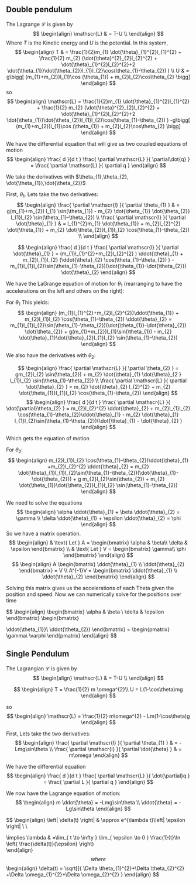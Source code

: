 ## Double pendulum

The Lagrange $\mathscr{L}$ is given by
$$
\begin{align}
\mathscr{L}  & =  T-U \\
\end{align}
$$
Where $T$ is the Kinetic energy and $U$ is the potential. In this system, 
$$
\begin{align}
T  & = \frac{1}{2}m_{1} \dot{\theta}_{1}^{2}l_{1}^{2} + \frac{1}{2} m_{2} (\dot{\theta}^{2}_{2}l_{2}^{2} + \dot{\theta}_{1}^{2}l_{2}^{2}+2 \dot{\theta_{1}}\dot{\theta_{2}}l_{1}l_{2}\cos(\theta_{1}-\theta_{2}) ) \\
U  & = g\bigg[ (m_{1}+m_{2})l_{1}\cos (\theta_{1}) + m_{2}l_{2}\cos\theta_{2} \bigg] 
\end{align}
$$
so
$$
\begin{align}
\mathscr{L}  = \frac{1}{2}m_{1} \dot{\theta}_{1}^{2}l_{1}^{2} + \frac{1}{2} m_{2} (\dot{\theta}^{2}_{2}l_{2}^{2} + \dot{\theta}_{1}^{2}l_{2}^{2}+2 \dot{\theta_{1}}\dot{\theta_{2}}l_{1}l_{2}\cos(\theta_{1}-\theta_{2}) ) -g\bigg[ (m_{1}+m_{2})l_{1}\cos (\theta_{1}) + m_{2}l_{2}\cos\theta_{2} \bigg] 
\end{align}
$$

We have the differential equation that will give us two coupled equations of motion
$$
\begin{align}
\frac{ d }{d t } \frac{ \partial \mathscr{L}  }{ \partial\dot{q} }  = \frac{ \partial \mathscr{L}  }{ \partial q } 
\end{align}
$$


We take the derivatives with $\theta_{1},\theta_{2}, \dot{\theta_{1}},\dot{\theta_{2}}$

First, $\theta_{1}$. Lets take the two derivatives:
$$
\begin{align}
\frac{ \partial \mathscr{l}  }{ \partial \theta_{1} }  & = g(m_{1}+m_{2}) l_{1} \sin(\theta_{1}) - m_{2} \dot{\theta_{1}} \dot{\theta_{2}} l_{1}l_{2} \sin(\theta_{1}-\theta_{2})  \\
\frac{ \partial \mathscr{l} }{ \partial \dot{\theta}_{1} }  & = l_{1}^{2}m_{1} \dot{\theta_{1}} + m_{2}l_{2}^{2} \dot{\theta_{1}} + m_{2} \dot{\theta_{2}}l_{1}l_{2} \cos(\theta_{1}-\theta_{2})  \\
\end{align}
$$

$$
\begin{align}
\frac{ d }{d t } \frac{ \partial \mathscr{l}  }{ \partial \dot{\theta}_{1}  } = (m_{1}l_{1}^{2}+m_{2}l_{2}^{2} ) \ddot{\theta}_{1}  + m_{2}l_{1}l_{2} (\ddot{\theta}_{2} \cos(\theta_{1}-\theta_{2}) ) - m_{1}l_{1}l_{2}\sin(\theta_{1}-\theta_{2})(\dot{\theta_{1}}-\dot{\theta_{2}}) \dot{\theta}_{2} 
\end{align}
$$


We have the LaGrange equation of motion for $\theta_{1}$ (rearranging to have the accelerations on the left and others on the right):

For $\theta_{1}$ This yields:
$$
\begin{align}
(m_{1}l_{1}^{2}+m_{2}l_{2}^{2})\ddot{\theta_{1}} + m_{2}l_{1}l_{2} \cos(\theta_{1}-\theta_{2}) \ddot{\theta}_{2} = m_{1}l_{1}l_{2}\sin(\theta_{1}-\theta_{2})(\dot{\theta_{1}}-\dot{\theta}_{2}) \dot{\theta_{2}} + g(m_{1}+m_{2})l_{1}\sin(\theta_{1}) - m_{2} \dot{\theta}_{1}\dot{\theta}_{2}l_{1}l_{2} \sin(\theta_{1}-\theta_{2})
\end{align}
$$


We also have the derivatives with $\theta_{2}$:

$$
\begin{align}
\frac{ \partial \mathscr{L}  }{ \partial \theta_{2} } = gm_{2}l_{2} \sin(\theta_{2}) + m_{2} \dot{\theta}_{1} \dot{\theta}_{2 } l_{1}l_{2} \sin(\theta_{1}-\theta_{2}) \\
\frac{ \partial \mathscr{L}  }{ \partial \dot{\theta}_{2}  }  = m_{2} \dot{\theta}_{2} l_{2}^{2} + m_{2} \dot{\theta_{1}}l_{1}l_{2} \cos(\theta_{1}-\theta_{2}) 
\end{align}
$$
$$
\begin{align}
\frac{ d }{d t } \frac{ \partial \mathscr{L}  }{ \dot{\partial}\theta_{2} } = m_{2}l_{2}^{2} \ddot{\theta}_{2} + m_{2}l_{1}l_{2} \cos(\theta_{1}-\theta_{2})\ddot{\theta}_{1} - m_{2} \dot{\theta}_{1} l_{1}l_{2}\sin(\theta_{1}-\theta_{2})(\dot{\theta}_{1} - \dot{\theta}_{2} )
\end{align}
$$


Which gets the equation of motion

For $\theta_{2}$:
$$
\begin{align}
m_{2}l_{1}l_{2} \cos(\theta_{1}-\theta_{2})\ddot{\theta}_{1}  +m_{2}l_{2}^{2} \ddot{\theta}_{2}  = m_{2} \dot{\theta}_{1}l_{1}l_{2}\sin(\theta_{1}-\theta_{2})(\dot{\theta}_{1}-\dot{\theta_{2}}) + g m_{2}l_{2}\sin(\theta_{2}) + m_{2} \dot{\theta_{1}}\dot{\theta_{2}}l_{1}l_{2} \sin(\theta_{1}-\theta_{2}) 
\end{align}
$$




We need to solve the equations
$$
\begin{align}
\alpha \ddot{\theta}_{1} + \beta \ddot{\theta}_{2} = \gamma \\
\delta \ddot{\theta}_{1} + \epsilon \ddot{\theta}_{2} = \phi
\end{align}
$$
So we have a matrix operation.
$$
\begin{align}
 & \text{ Let } A = \begin{bmatrix}
\alpha &  \beta\\ \delta &  \epsilon
\end{bmatrix} \\
 & \text{ Let } V = \begin{bmatrix}
\gamma\\ \phi
\end{bmatrix}
\end{align}
$$
$$
\begin{align}
A \begin{bmatrix}
\ddot{\theta}_{1} \\ \ddot{\theta}_{2}
\end{bmatrix} = V \\
A^{-1}V = \begin{bmatrix}
\ddot{\theta}_{1} \\ \ddot{\theta}_{2}
\end{bmatrix}
\end{align}
$$

Solving this matrix gives us the accelerations of each Theta given the position and speed. Now we can numerically solve for the positions over time



$$
\begin{align}
\begin{bmatrix}
\alpha & \beta \\
\delta  &  \epsilon
\end{bmatrix} \begin{bmatrix}

\ddot{\theta_{1}}\\ \ddot{\theta_{2}}
\end{bmatrix} = \begin{pmatrix}
\gamma\\ \varphi 
\end{pmatrix}
\end{align}
$$
## Single Pendulum



The Lagrangian $\mathscr{L}$ is given by
$$
\begin{align}
\mathscr{L}  & =  T-U \\
\end{align}
$$

$$
\begin{align}
T = \frac{1}{2} m \omega^{2}\\
U = L(1-\cos\theta)mg
\end{align}
$$


so
$$
\begin{align}
\mathscr{L}  = \frac{1}{2} m\omega^{2} - Lm(1-\cos\theta)g
\end{align}
$$


First, Lets take the two derivatives:
$$
\begin{align}
\frac{ \partial \mathscr{l}  }{ \partial \theta_{1} }  & = -Lmg\sin\theta  \\
\frac{ \partial \mathscr{l}  }{ \partial \dot{\theta} }  & =  m\omega 
\end{align}
$$




We have the differential equation
$$
\begin{align}
\frac{ d }{d t } \frac{ \partial \mathscr{L}  }{ \dot{\partial}q }  = \frac{ \partial L }{ \partial q } 
\end{align}
$$

We now have the Lagrange equation of motion:
$$
\begin{align}
m \ddot{\theta} = -Lmg\sin\theta \\
\ddot{\theta} = -Lg\sin\theta
\end{align}
$$


$$
\begin{align}
\left| \delta(t) \right|  & \approx e^{\lambda t}\left| \epsilon \right| \\ \\

\implies \lambda & =\lim_{ t \to \infty } \lim_{ \epsilon \to 0 }  \frac{1}{t}\ln \left( \frac{\delta(t)}{\epsilon} \right)  
\end{align}
$$
where
$$
\begin{align}
\delta(t) = \sqrt[]{ \Delta \theta_{1}^{2}+\Delta \theta_{2}^{2} +\Delta \omega_{1}^{2}+\Delta \omega_{2}^{2} } 
\end{align}
$$

